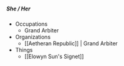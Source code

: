 ##### She / Her 
 
- Occupations 
	- Grand Arbiter
- Organizations 
	- [[Aetheran Republic]] | Grand Arbiter 
- Things 
	- [[Elowyn Sun's Signet]]




